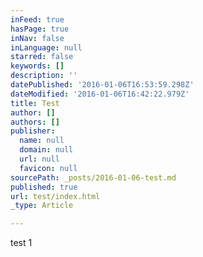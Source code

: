 ```yaml
---
inFeed: true
hasPage: true
inNav: false
inLanguage: null
starred: false
keywords: []
description: ''
datePublished: '2016-01-06T16:53:59.298Z'
dateModified: '2016-01-06T16:42:22.979Z'
title: Test
author: []
authors: []
publisher:
  name: null
  domain: null
  url: null
  favicon: null
sourcePath: _posts/2016-01-06-test.md
published: true
url: test/index.html
_type: Article

---
```

test 1